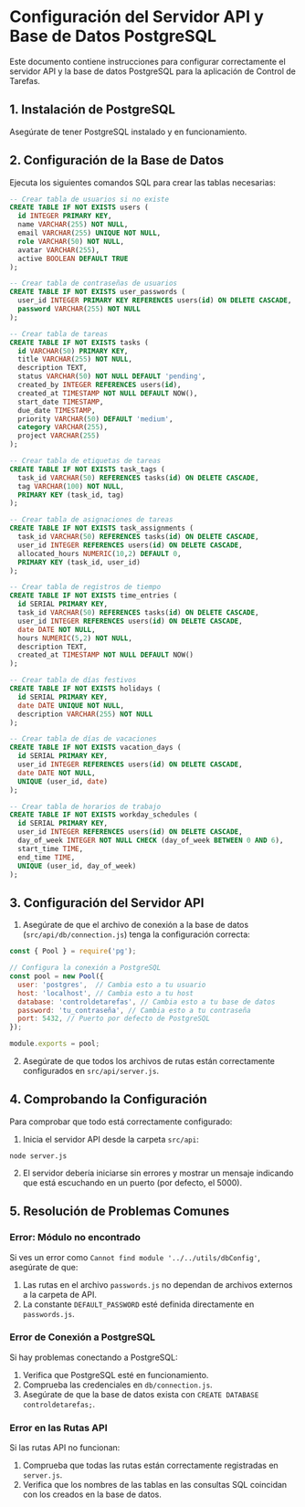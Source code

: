 
# Configuración del Servidor API y Base de Datos PostgreSQL

Este documento contiene instrucciones para configurar correctamente el servidor API y la base de datos PostgreSQL para la aplicación de Control de Tarefas.

## 1. Instalación de PostgreSQL

Asegúrate de tener PostgreSQL instalado y en funcionamiento.

## 2. Configuración de la Base de Datos

Ejecuta los siguientes comandos SQL para crear las tablas necesarias:

```sql
-- Crear tabla de usuarios si no existe
CREATE TABLE IF NOT EXISTS users (
  id INTEGER PRIMARY KEY,
  name VARCHAR(255) NOT NULL,
  email VARCHAR(255) UNIQUE NOT NULL,
  role VARCHAR(50) NOT NULL,
  avatar VARCHAR(255),
  active BOOLEAN DEFAULT TRUE
);

-- Crear tabla de contraseñas de usuarios
CREATE TABLE IF NOT EXISTS user_passwords (
  user_id INTEGER PRIMARY KEY REFERENCES users(id) ON DELETE CASCADE,
  password VARCHAR(255) NOT NULL
);

-- Crear tabla de tareas
CREATE TABLE IF NOT EXISTS tasks (
  id VARCHAR(50) PRIMARY KEY,
  title VARCHAR(255) NOT NULL,
  description TEXT,
  status VARCHAR(50) NOT NULL DEFAULT 'pending',
  created_by INTEGER REFERENCES users(id),
  created_at TIMESTAMP NOT NULL DEFAULT NOW(),
  start_date TIMESTAMP,
  due_date TIMESTAMP,
  priority VARCHAR(50) DEFAULT 'medium',
  category VARCHAR(255),
  project VARCHAR(255)
);

-- Crear tabla de etiquetas de tareas
CREATE TABLE IF NOT EXISTS task_tags (
  task_id VARCHAR(50) REFERENCES tasks(id) ON DELETE CASCADE,
  tag VARCHAR(100) NOT NULL,
  PRIMARY KEY (task_id, tag)
);

-- Crear tabla de asignaciones de tareas
CREATE TABLE IF NOT EXISTS task_assignments (
  task_id VARCHAR(50) REFERENCES tasks(id) ON DELETE CASCADE,
  user_id INTEGER REFERENCES users(id) ON DELETE CASCADE,
  allocated_hours NUMERIC(10,2) DEFAULT 0,
  PRIMARY KEY (task_id, user_id)
);

-- Crear tabla de registros de tiempo
CREATE TABLE IF NOT EXISTS time_entries (
  id SERIAL PRIMARY KEY,
  task_id VARCHAR(50) REFERENCES tasks(id) ON DELETE CASCADE,
  user_id INTEGER REFERENCES users(id) ON DELETE CASCADE,
  date DATE NOT NULL,
  hours NUMERIC(5,2) NOT NULL,
  description TEXT,
  created_at TIMESTAMP NOT NULL DEFAULT NOW()
);

-- Crear tabla de días festivos
CREATE TABLE IF NOT EXISTS holidays (
  id SERIAL PRIMARY KEY,
  date DATE UNIQUE NOT NULL,
  description VARCHAR(255) NOT NULL
);

-- Crear tabla de días de vacaciones
CREATE TABLE IF NOT EXISTS vacation_days (
  id SERIAL PRIMARY KEY,
  user_id INTEGER REFERENCES users(id) ON DELETE CASCADE,
  date DATE NOT NULL,
  UNIQUE (user_id, date)
);

-- Crear tabla de horarios de trabajo
CREATE TABLE IF NOT EXISTS workday_schedules (
  id SERIAL PRIMARY KEY,
  user_id INTEGER REFERENCES users(id) ON DELETE CASCADE,
  day_of_week INTEGER NOT NULL CHECK (day_of_week BETWEEN 0 AND 6),
  start_time TIME,
  end_time TIME,
  UNIQUE (user_id, day_of_week)
);
```

## 3. Configuración del Servidor API

1. Asegúrate de que el archivo de conexión a la base de datos (`src/api/db/connection.js`) tenga la configuración correcta:

```javascript
const { Pool } = require('pg');

// Configura la conexión a PostgreSQL
const pool = new Pool({
  user: 'postgres',  // Cambia esto a tu usuario
  host: 'localhost', // Cambia esto a tu host
  database: 'controldetarefas', // Cambia esto a tu base de datos
  password: 'tu_contraseña', // Cambia esto a tu contraseña
  port: 5432, // Puerto por defecto de PostgreSQL
});

module.exports = pool;
```

2. Asegúrate de que todos los archivos de rutas están correctamente configurados en `src/api/server.js`.

## 4. Comprobando la Configuración

Para comprobar que todo está correctamente configurado:

1. Inicia el servidor API desde la carpeta `src/api`:

```
node server.js
```

2. El servidor debería iniciarse sin errores y mostrar un mensaje indicando que está escuchando en un puerto (por defecto, el 5000).

## 5. Resolución de Problemas Comunes

### Error: Módulo no encontrado

Si ves un error como `Cannot find module '../../utils/dbConfig'`, asegúrate de que:

1. Las rutas en el archivo `passwords.js` no dependan de archivos externos a la carpeta de API.
2. La constante `DEFAULT_PASSWORD` esté definida directamente en `passwords.js`.

### Error de Conexión a PostgreSQL

Si hay problemas conectando a PostgreSQL:

1. Verifica que PostgreSQL esté en funcionamiento.
2. Comprueba las credenciales en `db/connection.js`.
3. Asegúrate de que la base de datos exista con `CREATE DATABASE controldetarefas;`.

### Error en las Rutas API

Si las rutas API no funcionan:

1. Comprueba que todas las rutas están correctamente registradas en `server.js`.
2. Verifica que los nombres de las tablas en las consultas SQL coincidan con los creados en la base de datos.
